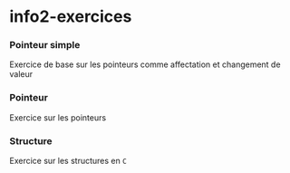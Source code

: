 # info2-exercices

### Pointeur simple
Exercice de base sur les pointeurs comme affectation et changement de valeur

### Pointeur 
Exercice sur les pointeurs 

### Structure
Exercice sur les structures en `C`